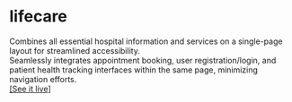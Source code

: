 # lifecare  
Combines all essential hospital information and services on a single-page layout for streamlined accessibility.  
Seamlessly integrates appointment booking, user registration/login, and patient health tracking interfaces within the same page, minimizing navigation efforts.  
[[See it live]]([url](https://namank6299.github.io/lifecare/))  
